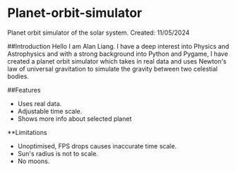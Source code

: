# Planet-orbit-simulator
Planet orbit simulator of the solar system.
Created: 11/05/2024

##Introduction
Hello I am Alan Liang.
I have a deep interest into Physics and Astrophysics and with a strong background into Python and Pygame, I have created a planet orbit simulator which takes in real data and uses Newton's law of universal gravitation to simulate the gravity between two celestial bodies.


##Features
* Uses real data.
* Adjustable time scale.
* Shows more info about selected planet

**Limitations
* Unoptimised, FPS drops causes inaccurate time scale.
* Sun's radius is not to scale.
* No moons.

  
